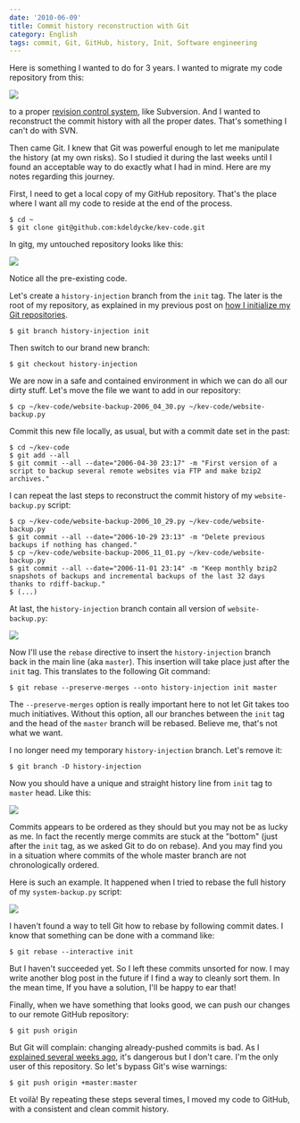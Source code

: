 ```yaml
---
date: '2010-06-09'
title: Commit history reconstruction with Git
category: English
tags: commit, Git, GitHub, history, Init, Software engineering
---
```


Here is something I wanted to do for 3 years. I wanted to migrate my code repository from this:

![]({attach}dumb-code-revision-control-system.png)

to a proper [revision control system](https://en.wikipedia.org/wiki/Revision_control), like Subversion. And I wanted to reconstruct the commit history with all the proper dates. That's something I can't do with SVN.

Then came Git. I knew that Git was powerful enough to let me manipulate the history (at my own risks). So I studied it during the last weeks until I found an acceptable way to do exactly what I had in mind. Here are my notes regarding this journey.

First, I need to get a local copy of my GitHub repository. That's the place where I want all my code to reside at the end of the process.

```shell-session
$ cd ~
$ git clone git@github.com:kdeldycke/kev-code.git
```

In gitg, my untouched repository looks like this:

![]({attach}git-repository-at-start.png)

Notice all the pre-existing code.

Let's create a `history-injection` branch from the `init` tag. The later is the root of my repository, as explained in my previous post on [how I initialize my Git repositories]({filename}/2010/initialize-git-repositories.md).

```shell-session
$ git branch history-injection init
```

Then switch to our brand new branch:

```shell-session
$ git checkout history-injection
```

We are now in a safe and contained environment in which we can do all our dirty stuff. Let's move the file we want to add in our repository:

```shell-session
$ cp ~/kev-code/website-backup-2006_04_30.py ~/kev-code/website-backup.py
```

Commit this new file locally, as usual, but with a commit date set in the past:

```shell-session
$ cd ~/kev-code
$ git add --all
$ git commit --all --date="2006-04-30 23:17" -m "First version of a script to backup several remote websites via FTP and make bzip2 archives."
```

I can repeat the last steps to reconstruct the commit history of my `website-backup.py` script:

```shell-session
$ cp ~/kev-code/website-backup-2006_10_29.py ~/kev-code/website-backup.py
$ git commit --all --date="2006-10-29 23:13" -m "Delete previous backups if nothing has changed."
$ cp ~/kev-code/website-backup-2006_11_01.py ~/kev-code/website-backup.py
$ git commit --all --date="2006-11-01 23:14" -m "Keep monthly bzip2 snapshots of backups and incremental backups of the last 32 days thanks to rdiff-backup."
$ (...)
```

At last, the `history-injection` branch contain all version of `website-backup.py`:

![]({attach}history-injection-branch.png)

Now I'll use the `rebase` directive to insert the `history-injection` branch back in the main line (aka `master`). This insertion will take place just after the `init` tag. This translates to the following Git command:

```shell-session
$ git rebase --preserve-merges --onto history-injection init master
```

The `--preserve-merges` option is really important here to not let Git takes too much initiatives. Without this option, all our branches between the `init` tag and the head of the `master` branch will be rebased. Believe me, that's not what we want.

I no longer need my temporary `history-injection` branch. Let's remove it:

```shell-session
$ git branch -D history-injection
```

Now you should have a unique and straight history line from `init` tag to `master` head. Like this:

![]({attach}rebased-history-injection-branch.png)

Commits appears to be ordered as they should but you may not be as lucky as me. In fact the recently merge commits are stuck at the "bottom" (just after the `init` tag, as we asked Git to do on rebase). And you may find you in a situation where commits of the whole master branch are not chronologically ordered.

Here is such an example. It happened when I tried to rebase the full history of my `system-backup.py` script:

![]({attach}system-backup-script-rebase.png)

I haven't found a way to tell Git how to rebase by following commit dates. I know that something can be done with a command like:

```shell-session
$ git rebase --interactive init
```

But I haven't succeeded yet. So I left these commits unsorted for now. I may write another blog post in the future if I find a way to cleanly sort them. In the mean time, If you have a solution, I'll be happy to ear that!

Finally, when we have something that looks good, we can push our changes to our remote GitHub repository:

```shell-session
$ git push origin
```

But Git will complain: changing already-pushed commits is bad. As I [explained several weeks ago]({filename}/2010/how-to-fix-bad-commit-authorship-git.md), it's dangerous but I don't care. I'm the only user of this repository. So let's bypass Git's wise warnings:

```shell-session
$ git push origin +master:master
```

Et voilà! By repeating these steps several times, I moved my code to GitHub, with a consistent and clean commit history.
